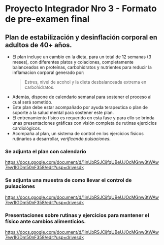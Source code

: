 # Proyecto Integrador Nro 3 - Formato de pre-examen final

## Plan de estabilización y desinflación corporal en adultos de 40+ años.

* El plan incluye un cambio en la dieta, para un total de 12 semanas (3 meses), con diferentes platos y colaciones, completamente balanceados en proteínas, carbohidratos y nutrientes para reducir la inflamacion corporal generado por:
  > Estres, nivel de acohol y la dieta desbalanceada extrema en carbohidratos.
* Además, dispone de calendario semanal para sostener el proceso al cual será sometido.
* Este plan debe estar acompañado por ayuda terapeutica o plan de soporte a la salud mental para sostener este plan.
* El entrenamiento físico es requerido en esta fase y para ello se brinda unas presentaciones gráficas con visión completa de rutinas ejercicios cardiológicos.
* Acompaña al plan, un sistema de control en los ejercicios físicos rutinarios a desarrollar, _verificando pulsaciones_.

### Se adjunta el plan  con calendario
https://docs.google.com/document/d/1inUbRSJCijfqUBeUJOcMGnw3tWAw7ew1IGDm50nF358/edit?usp=drivesdk
### Se adjunta una muestra de como llevar el control de pulsaciones
https://docs.google.com/document/d/1inUbRSJCijfqUBeUJOcMGnw3tWAw7ew1IGDm50nF358/edit?usp=drivesdk
### Presentaciones sobre rutinas y ejercicios para mantener el físico ante cambios alimenticios.
https://docs.google.com/document/d/1inUbRSJCijfqUBeUJOcMGnw3tWAw7ew1IGDm50nF358/edit?usp=drivesdk
